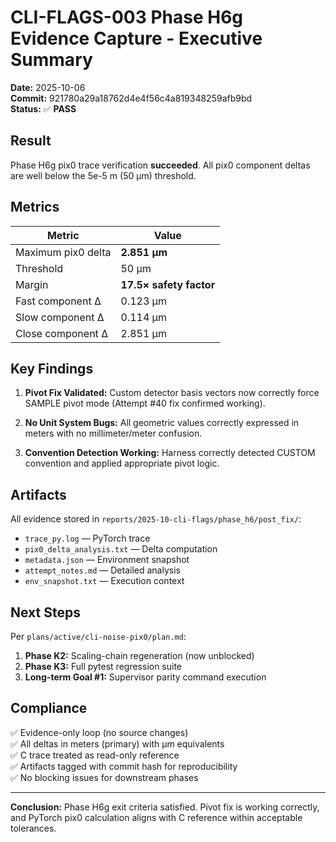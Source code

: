 # CLI-FLAGS-003 Phase H6g Evidence Capture - Executive Summary

**Date:** 2025-10-06  
**Commit:** 921780a29a18762d4e4f56c4a819348259afb9bd  
**Status:** ✅ **PASS**

## Result

Phase H6g pix0 trace verification **succeeded**. All pix0 component deltas are well below the 5e-5 m (50 µm) threshold.

## Metrics

| Metric | Value |
|--------|-------|
| Maximum pix0 delta | **2.851 µm** |
| Threshold | 50 µm |
| Margin | **17.5× safety factor** |
| Fast component Δ | 0.123 µm |
| Slow component Δ | 0.114 µm |
| Close component Δ | 2.851 µm |

## Key Findings

1. **Pivot Fix Validated:** Custom detector basis vectors now correctly force SAMPLE pivot mode (Attempt #40 fix confirmed working).

2. **No Unit System Bugs:** All geometric values correctly expressed in meters with no millimeter/meter confusion.

3. **Convention Detection Working:** Harness correctly detected CUSTOM convention and applied appropriate pivot logic.

## Artifacts

All evidence stored in `reports/2025-10-cli-flags/phase_h6/post_fix/`:

- `trace_py.log` — PyTorch trace
- `pix0_delta_analysis.txt` — Delta computation
- `metadata.json` — Environment snapshot
- `attempt_notes.md` — Detailed analysis
- `env_snapshot.txt` — Execution context

## Next Steps

Per `plans/active/cli-noise-pix0/plan.md`:

1. **Phase K2:** Scaling-chain regeneration (now unblocked)
2. **Phase K3:** Full pytest regression suite
3. **Long-term Goal #1:** Supervisor parity command execution

## Compliance

✅ Evidence-only loop (no source changes)  
✅ All deltas in meters (primary) with µm equivalents  
✅ C trace treated as read-only reference  
✅ Artifacts tagged with commit hash for reproducibility  
✅ No blocking issues for downstream phases

---

**Conclusion:** Phase H6g exit criteria satisfied. Pivot fix is working correctly, and PyTorch pix0 calculation aligns with C reference within acceptable tolerances.
